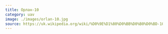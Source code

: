 ```yaml
---
title: Орлан-10
category: uav
image: ./images/orlan-10.jpg
source: https://uk.wikipedia.org/wiki/%D0%9E%D1%80%D0%BB%D0%B0%D0%BD-10
---
```

